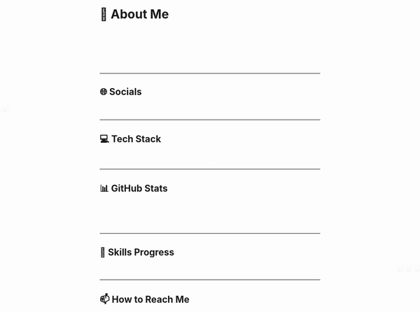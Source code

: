 # :dizzy: About Me
<div style="animation: fadeIn 1.5s ease-in-out;">
I’m currently working as a Backend Developer at Xcoders, focusing on backend applications across various domains such as learning, medical, e-commerce, logistics, and HR systems.  
:seedling: I’m currently exploring networking and its tools.  
:speech_balloon: Ask me about PHP, Laravel, MySQL, HTML, CSS, JavaScript, Docker, and Databases.
</div>

---
## :globe_with_meridians: Socials
<div align="center" style="animation: slideInFromLeft 1s ease-out;">
  <a href="https://www.linkedin.com/in/mohamed-saad-6b7a2a282/"><img src="https://img.shields.io/badge/LinkedIn-%230077B5.svg?logo=linkedin&logoColor=white"></a>
  <a href="https://www.youtube.com/@mohamedsaad5486"><img src="https://img.shields.io/badge/YouTube-%23FF0000.svg?logo=YouTube&logoColor=white"></a>
</div>

---
## :computer: Tech Stack
<div align="center" style="animation: bounceIn 1.2s ease;">
  <img src="https://skillicons.dev/icons?i=php,laravel,html,css,js,mysql,docker" />
</div>

---
## :bar_chart: GitHub Stats
<div align="center" style="animation: fadeInUp 1.5s ease-in;">
  <img src="https://github-readme-stats.vercel.app/api?username=MohamedSaad&theme=radical&hide_border=true&include_all_commits=true&count_private=true" alt="GitHub Stats" />
  <br/>
  <img src="https://github-readme-streak-stats.herokuapp.com/?user=MohamedSaad&theme=radical&hide_border=true" alt="Streak Stats" />
  <br/>
  <img src="https://github-readme-stats.vercel.app/api/top-langs/?username=MohamedSaad&layout=compact&theme=radical&hide_border=true" alt="Top Languages" />
</div>

---
## :rocket: Skills Progress
<div align="center" style="animation: slideInFromRight 1s ease-out;">
  <img src="https://img.shields.io/badge/PHP-75%25-brightgreen" />
  <img src="https://img.shields.io/badge/Laravel-90%25-success" />
  <img src="https://img.shields.io/badge/MySQL-70%25-yellow" />
  <img src="https://img.shields.io/badge/JavaScript-60%25-orange" />
  <img src="https://img.shields.io/badge/Docker-50%25-blue" />
</div>

---
## :mailbox: How to Reach Me
<div style="animation: fadeIn 1.5s ease-in-out;">
Feel free to reach out via email at <a href="mailto:mohamed.saadd288@gmail.com">mohamed.saadd288@gmail.com</a> or connect with me on <a href="https://www.linkedin.com/in/mohamed-saad-6b7a2a282/">LinkedIn</a>!
</div>

<div style="animation: fadeIn 2s ease-in;">
  <h1 style="color: #2ecc71; font-family: Arial, sans-serif;">About Me</h1>
  <ul style="list-style: none; padding: 0; font-family: Arial, sans-serif; font-size: 1.1em;">
    <li style="animation: slideInFromLeft 1s ease-out;">👨‍💻 <b>Role</b>: Backend Developer at Xcoders</li>
    <li style="animation: slideInFromLeft 1.2s ease-out;">🎓 <b>Education</b>: Computer Science, Mansoura University</li>
    <li style="animation: slideInFromLeft 1.4s ease-out;">🛠️ <b>Experience</b>: PHP, Laravel, HTML, CSS, JavaScript, Database Management</li>
    <li style="animation: slideInFromLeft 1.6s ease-out;">🌱 <b>Current Focus</b>: Networking & Tools</li>
    <li style="animation: slideInFromLeft 1.8s ease-out;">💬 <b>Ask Me About</b>: PHP, Laravel, MySQL, HTML, CSS, JavaScript, Docker, Databases</li>
  </ul>
</div>

<style>
@keyframes fadeIn {
  0% { opacity: 0; }
  100% { opacity: 1; }
}

@keyframes fadeInUp {
  0% { opacity: 0; transform: translateY(20px); }
  100% { opacity: 1; transform: translateY(0); }
}

@keyframes slideInFromLeft {
  0% { transform: translateX(-100%); opacity: 0; }
  100% { transform: translateX(0); opacity: 1; }
}

@keyframes slideInFromRight {
  0% { transform: translateX(100%); opacity: 0; }
  100% { transform: translateX(0); opacity: 1; }
}

@keyframes bounceIn {
  0% { transform: scale(0.3); opacity: 0; }
  50% { transform: scale(1.05); opacity: 1; }
  70% { transform: scale(0.9); }
  100% { transform: scale(1); }
}
</style>

